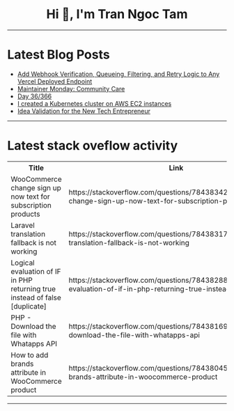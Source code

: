 <h1 align="center">Hi 👋, I'm Tran Ngoc Tam</h1>

---

# Latest Blog Posts 
<!-- BLOG-POST-LIST:START -->
- [Add Webhook Verification, Queueing, Filtering, and Retry Logic to Any Vercel Deployed Endpoint](https://dev.to/leggetter/add-webhook-verification-queueing-filtering-and-retry-logic-to-any-vercel-deployed-endpoint-4bnp)
- [Maintainer Monday: Community Care](https://dev.to/opensauced/maintainer-monday-community-care-42ig)
- [Day 36/366](https://dev.to/vishalmx3/day-36366-ch5)
- [I created a Kubernetes cluster on AWS EC2 instances](https://dev.to/esuivant/i-created-a-kubernetes-cluster-on-aws-ec2-instances-3idj)
- [Idea Validation for the New Tech Entrepreneur](https://dev.to/zachnology/idea-validation-for-the-new-tech-entrepreneur-5204)
<!-- BLOG-POST-LIST:END -->

---

# Latest stack oveflow activity
<table>
  <tr><th>Title</th><th>Link</th></tr>
  <!-- STACKOVERFLOW:START --><tr><td>WooCommerce change sign up now text for subscription products</td><td>https://stackoverflow.com/questions/78438342/woocommerce-change-sign-up-now-text-for-subscription-products</td></tr><tr><td>Laravel translation fallback is not working</td><td>https://stackoverflow.com/questions/78438317/laravel-translation-fallback-is-not-working</td></tr><tr><td>Logical evaluation of IF in PHP returning true instead of false [duplicate]</td><td>https://stackoverflow.com/questions/78438288/logical-evaluation-of-if-in-php-returning-true-instead-of-false</td></tr><tr><td>PHP - Download the file with Whatapps API</td><td>https://stackoverflow.com/questions/78438169/php-download-the-file-with-whatapps-api</td></tr><tr><td>How to add brands attribute in WooCommerce product</td><td>https://stackoverflow.com/questions/78438045/how-to-add-brands-attribute-in-woocommerce-product</td></tr><!-- STACKOVERFLOW:END -->
</table>

---



